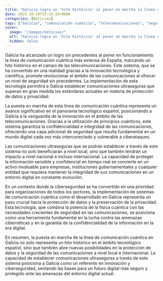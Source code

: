 ```yaml
---
title: "Galicia logra un 'hito histórico' al poner en marcha la línea de comunicación cuántica más larga de España"
date: 2025-10-10T15:14:15+0000
categories: [Noticias]
tags: ["Galicia", "comunicación cuántica", "telecomunicaciones", "seguridad", "ciberseguridad", "protección de datos", "innovación."]
cover:
  image: "/images/noticias/"
  alt: "Galicia logra un 'hito histórico' al poner en marcha la línea de comunicación cuántica más larga de España"
  hidden: false
---
```


Galicia ha alcanzado un logro sin precedentes al poner en funcionamiento la línea de comunicación cuántica más extensa de España, marcando un hito histórico en el campo de las telecomunicaciones. Este sistema, que se ha convertido en una realidad gracias a la innovación tecnológica y científica, promete revolucionar el ámbito de las comunicaciones al ofrecer un nivel de seguridad sin precedentes. La implementación de esta tecnología permitirá a Galicia establecer comunicaciones ultraseguras que superan en gran medida los estándares actuales en materia de protección de datos y privacidad.

La puesta en marcha de esta línea de comunicación cuántica representa un avance significativo en el panorama tecnológico español, posicionando a Galicia a la vanguardia de la innovación en el ámbito de las telecomunicaciones. Gracias a la utilización de principios cuánticos, este sistema garantiza la confidencialidad e integridad de las comunicaciones, ofreciendo una capa adicional de seguridad que resulta fundamental en un mundo digital cada vez más interconectado y vulnerable a ciberataques.

Las comunicaciones ultraseguras que se podrán establecer a través de este sistema no solo beneficiarán a nivel local, sino que también tendrán un impacto a nivel nacional e incluso internacional. La capacidad de proteger la información sensible y confidencial en tiempo real se convierte en un activo invaluable para empresas, instituciones gubernamentales y cualquier entidad que requiera mantener la integridad de sus comunicaciones en un entorno digital en constante evolución.

En un contexto donde la ciberseguridad se ha convertido en una prioridad para organizaciones de todos los sectores, la implementación de sistemas de comunicación cuántica como el desarrollado en Galicia representa un paso crucial hacia la protección de datos y la preservación de la privacidad. Esta tecnología, que combina la potencia de la física cuántica con las necesidades crecientes de seguridad en las comunicaciones, se posiciona como una herramienta fundamental en la lucha contra las amenazas cibernéticas y en la garantía de la confidencialidad de la información en la era digital.

En resumen, la puesta en marcha de la línea de comunicación cuántica en Galicia no solo representa un hito histórico en el ámbito tecnológico español, sino que también abre nuevas posibilidades en la protección de datos y la seguridad de las comunicaciones a nivel local e internacional. La capacidad de establecer comunicaciones ultraseguras a través de este sistema posiciona a Galicia como un referente en innovación y ciberseguridad, sentando las bases para un futuro digital más seguro y protegido ante las amenazas del entorno digital actual.
